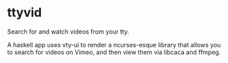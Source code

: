 ttyvid
======

Search for and watch videos from your tty.

A haskell app uses vty-ui to render a ncurses-esque library that allows you to
search for videos on Vimeo, and then view them via libcaca and ffmpeg.

